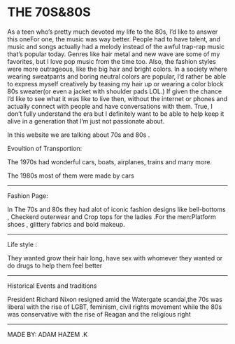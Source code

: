</head>
<body>
<h1>THE 70S&80S</h1>
<P>As a teen who’s pretty much devoted my life to the 80s, I’d like to answer this oneFor one, the music was way better. People had to have talent, and music and songs actually had a melody instead of the awful trap-rap music that’s popular today. Genres like hair metal and new wave are some of my favorites, but I love pop music from the time too. Also, the fashion styles were more outrageous, like the big hair and bright colors. In a society where wearing sweatpants and boring neutral colors are popular, I’d rather be able to express myself creatively by teasing my hair up or wearing a color block 80s sweater(or even a jacket with shoulder pads LOL.) If given the chance I’d like to see what it was like to live then, without the internet or phones and actually connect with people and have conversations with them. True, I don’t fully understand the era but I definitely want to be able to help keep it alive in a generation that I’m just not passionate about.</P>
<p> In this website we are talking about 70s and 80s .</p>
<p>Evoultion of Transportion: </p>
<p>The 1970s had wonderful cars, boats, airplanes, trains and many more.</p>
<p>The 1980s most of them were made by cars</p>
<hr>
<p> Fashion Page:</p>
<p>In The 70s and 80s they had alot of iconic fashion designs like bell-bottoms , Checkerd outerwear and Crop tops for the ladies .For the men:Platform shoes , glittery fabrics and bold makeup.</p>
<hr>
<p>Life style :</p>
<p> They wanted grow their hair long, have sex with whomever they wanted or do drugs to help them feel better</p>
<hr>
<p>Historical Events and traditions</p>
<p> President Richard Nixon resigned amid the Watergate scandal,the 70s was liberal with the rise of LGBT, feminism, civil rights movement while the 80s was conservative with the rise of Reagan and the religious right</p>
<hr>
<p> MADE BY: ADAM HAZEM .K</P>
</body>
</html>
